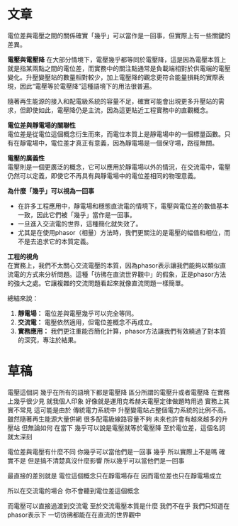 # 文章

電位差與電壓之間的關係確實「幾乎」可以當作是一回事，但實際上有一些關鍵的差異。

**電壓與電壓降**
在大部分情境下，電壓幾乎都等同於電壓降，這是因為電壓本質上就是指某兩點之間的電位差，而實務中的關注點通常是負載端相對於供電端的電壓變化。升壓變壓站的數量相對較少，加上電壓降的觀念更符合能量損耗的實際表現，因此“電壓等於電壓降”這種語境下的用法很普遍。

隨著再生能源的接入和配電級系統的容量不足，確實可能會出現更多升壓站的需求，但即使如此，電壓降仍是主流，因為這更貼近工程實務中的直觀概念。

**電位差與靜電場的關聯性**  
電位差是從電位這個概念衍生而來，而電位本質上是靜電場中的一個標量函數。只有在靜電場中，電位差才真正有意義，因為靜電場是一個保守場，路徑無關。

**電壓的廣義性**  
電壓則是一個更廣泛的概念，它可以應用於靜電場以外的情況，在交流電中，電壓仍然可以定義，即使它不再具有與靜電場中的電位差相同的物理意義。

**為什麼「幾乎」可以視為一回事**  
- 在許多工程應用中，靜電場和穩態直流電的情境下，電壓與電位差的數值基本一致，因此它們被「幾乎」當作是一回事。
- 一旦進入交流電的世界，這種簡化就失效了。
- 尤其是在使用phasor（相量）方法時，我們更關注的是電壓的幅值和相位，而不是去追求它的本質定義。

**工程的視角**  
在實務上，我們不太關心交流電壓的本質，因為phasor表示讓我們能夠以類似直流電的方式來分析問題。這種「彷彿在直流世界觀中」的假象，正是phasor方法的強大之處。它讓複雜的交流問題看起來就像直流問題一樣簡單。

總結來說：
1. **靜電場：** 電位差與電壓幾乎可以完全等同。
2. **交流電：** 電壓依然適用，但電位差概念不再成立。
3. **實務應用：** 我們更注重能否簡化計算，phasor方法讓我們有效繞過了對本質的深究，專注於結果。

# 草稿

電壓這個詞 幾乎在所有的語境下都是電壓降
區分所謂的電壓升或者電壓降 在實務上幾乎很少見
就我個人印象 好像就是運用克希赫夫電壓定律做題時用過
實務上其實不常見 這可能是由於 傳統電力系統中
升壓變電站占整個電力系統的比例不高。
雖然隨著再生能源大量併網 很多配電級線路容量不夠
未來也許會有越來越多的升壓站
但無論如何 在當下 幾乎可以說是電壓就等於電壓降
至於電位差，這個名詞就太深刻

電位差與電壓有什麼不同
你幾乎可以當他們是一回事
幾乎
所以實際上不是嗎 確實不是 
但是搞不清楚真沒什麼影響
所以幾乎可以當他們是一回事

最直接的差別就是
電位這個概念只在靜電場存在
因而電位差也只在靜電場成立

所以在交流電的場合
你不會聽到電位差這個概念

而電壓可以直接過渡到交流電
至於交流電壓本質是什麼 我們不在乎
我們只知道在phasor表示下 
一切彷彿都能在在直流的世界觀中

